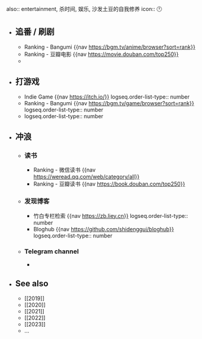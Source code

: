 also:: entertainment, 杀时间, 娱乐, 沙发土豆的自我修养
icon:: 🕛

- ## 追番 / 刷剧
  - Ranking - Bangumi {{nav https://bgm.tv/anime/browser?sort=rank}}
  - Ranking - 豆瓣电影 {{nav https://movie.douban.com/top250}}
  -
- ## 打游戏
  - Indie Game {{nav https://itch.io/}}
    logseq.order-list-type:: number
  - Ranking - Bangumi {{nav https://bgm.tv/game/browser?sort=rank}}
    logseq.order-list-type:: number
  - logseq.order-list-type:: number
- ## 冲浪
  - ### 读书
    - Ranking - 微信读书 {{nav https://weread.qq.com/web/category/all}}
    - Ranking - 豆瓣读书 {{nav https://book.douban.com/top250}}
  - ### 发现博客
    - 竹白专栏检索 {{nav https://zb.liey.cn}}
      logseq.order-list-type:: number
    - Bloghub {{nav https://github.com/shidenggui/bloghub}}
      logseq.order-list-type:: number
  - ### Telegram channel
    -
- ## See also
  - [[2019]]
  - [[2020]]
  - [[2021]]
  - [[2022]]
  - [[2023]]
  - ...